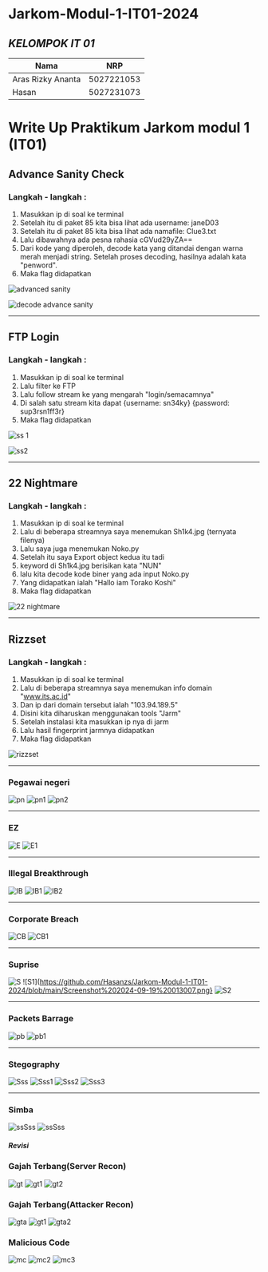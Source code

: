 # Jarkom-Modul-1-IT01-2024


## ***KELOMPOK IT 01***
| Nama      | NRP         |
  |-----------|-------------|
  | Aras Rizky Ananta| 5027221053   |
  | Hasan | 5027231073  |  
  


#  Write Up Praktikum Jarkom modul 1 (IT01)




## Advance Sanity Check

### Langkah - langkah :
1. Masukkan ip di soal ke terminal
2. Setelah itu di paket 85 kita bisa lihat ada username: janeD03
3. Setelah itu di paket 85 kita bisa lihat ada namafile: Clue3.txt
4. Lalu dibawahnya ada pesna rahasia cGVud29yZA==
5. Dari kode yang diperoleh, decode kata yang ditandai dengan warna merah menjadi string. Setelah proses decoding, hasilnya adalah kata "penword".
6. Maka flag didapatkan

   
![advanced sanity](https://github.com/user-attachments/assets/e8611e92-7406-448a-b708-93d2df11d5bb)


![decode advance sanity](https://github.com/user-attachments/assets/54ca6d6e-1d67-44a4-8df0-032144a3a262)



<hr>

## FTP Login

### Langkah - langkah :
1. Masukkan ip di soal ke terminal
2. Lalu filter ke FTP
3. Lalu follow stream ke yang mengarah "login/semacamnya"
4. Di salah satu stream kita dapat {username: sn34ky} {password: sup3rsn1ff3r}
5. Maka flag didapatkan


![ss 1](https://github.com/user-attachments/assets/847b50e7-98e0-4790-974a-c2d27677fb76)


![ss2](https://github.com/user-attachments/assets/fa45d715-b5bc-4a60-b96c-a0b6c9daa729)


<hr>

## 22 Nightmare
### Langkah - langkah :
1. Masukkan ip di soal ke terminal
2. Lalu di beberapa streamnya saya menemukan Sh1k4.jpg (ternyata filenya)
3. Lalu saya juga menemukan Noko.py
4. Setelah itu saya Export object kedua itu tadi
5. keyword di Sh1k4.jpg berisikan kata "NUN"
6. lalu kita decode kode biner yang ada input Noko.py
7. Yang didapatkan ialah "Hallo iam Torako Koshi"
8. Maka flag didapatkan
   
![22 nightmare](https://github.com/user-attachments/assets/05fe8b8a-8394-4c61-b8ed-719e85955d00)

<hr>

## Rizzset
### Langkah - langkah :
1. Masukkan ip di soal ke terminal
2. Lalu di beberapa streamnya saya menemukan info domain "www.its.ac.id"
3. Dan ip dari domain tersebut ialah "103.94.189.5"
4. Disini kita diharuskan menggunakan tools "Jarm"
5. Setelah instalasi kita masukkan ip nya di jarm
6. Lalu hasil fingerprint jarmnya didapatkan
7. Maka flag didapatkan

   
![rizzset](https://github.com/user-attachments/assets/bb7fb349-54d8-49dd-a4e6-3182345ecadd)


<hr>


### Pegawai negeri
![pn](https://github.com/Hasanzs/Jarkom-Modul-1-IT01-2024/blob/main/Screenshot%202024-09-19%20010030.png)
![pn1](https://github.com/Hasanzs/Jarkom-Modul-1-IT01-2024/blob/main/Screenshot%202024-09-19%20010059.png)
![pn2](https://github.com/Hasanzs/Jarkom-Modul-1-IT01-2024/blob/main/Screenshot%202024-09-19%20010118.png)


<hr>


### EZ
![E](https://github.com/Hasanzs/Jarkom-Modul-1-IT01-2024/blob/main/Screenshot%202024-09-19%20010214.png)
![E1](https://github.com/Hasanzs/Jarkom-Modul-1-IT01-2024/blob/main/Screenshot%202024-09-19%20010303.png)


<hr>


### Illegal Breakthrough
![IB](https://github.com/Hasanzs/Jarkom-Modul-1-IT01-2024/blob/main/Screenshot%202024-09-19%20010754.png)
![IB1](https://github.com/Hasanzs/Jarkom-Modul-1-IT01-2024/blob/main/Screenshot%202024-09-19%20012202.png)
![IB2](https://github.com/Hasanzs/Jarkom-Modul-1-IT01-2024/blob/main/Screenshot%202024-09-19%20012623.png)


<hr>


### Corporate Breach
![CB](https://github.com/Hasanzs/Jarkom-Modul-1-IT01-2024/blob/main/Screenshot%202024-09-19%20012732.png)
![CB1](https://github.com/Hasanzs/Jarkom-Modul-1-IT01-2024/blob/main/Screenshot%202024-09-19%20214954.png)


<hr>


### Suprise
![S](https://github.com/Hasanzs/Jarkom-Modul-1-IT01-2024/blob/main/Screenshot%202024-09-19%20012935.png)
![S1](https://github.com/Hasanzs/Jarkom-Modul-1-IT01-2024/blob/main/Screenshot%202024-09-19%20013007.png}
![S2](https://github.com/Hasanzs/Jarkom-Modul-1-IT01-2024/blob/main/Screenshot%202024-09-19%20013405.png)


<hr>


### Packets Barrage
![pb](https://github.com/Hasanzs/Jarkom-Modul-1-IT01-2024/blob/main/Screenshot%202024-09-19%20013457.png)
![pb1](https://github.com/Hasanzs/Jarkom-Modul-1-IT01-2024/blob/main/Screenshot%202024-09-19%20013543.png)


<hr>


### Stegography
![Sss](https://github.com/Hasanzs/Jarkom-Modul-1-IT01-2024/blob/main/Screenshot%202024-09-19%20013633.png)
![Sss1](https://github.com/Hasanzs/Jarkom-Modul-1-IT01-2024/blob/main/Screenshot%202024-09-19%20013831.png)
![Sss2](https://github.com/Hasanzs/Jarkom-Modul-1-IT01-2024/blob/main/Screenshot%202024-09-19%20013842.png)
![Sss3](https://github.com/Hasanzs/Jarkom-Modul-1-IT01-2024/blob/main/Screenshot%202024-09-19%20013855.png)


<hr>


### Simba
![ssSss](https://github.com/Hasanzs/Jarkom-Modul-1-IT01-2024/blob/main/Screenshot%202024-09-19%20140842.png)
![ssSss](https://github.com/Hasanzs/Jarkom-Modul-1-IT01-2024/blob/main/Screenshot%202024-09-20%20212030.png)


##### Revisi


### Gajah Terbang(Server Recon)
![gt](https://github.com/Hasanzs/Jarkom-Modul-1-IT01-2024/blob/main/Screenshot%202024-09-20%20190204.png)
![gt1](https://github.com/Hasanzs/Jarkom-Modul-1-IT01-2024/blob/main/Screenshot%202024-09-20%20190244.png)
![gt2](https://github.com/Hasanzs/Jarkom-Modul-1-IT01-2024/blob/main/Screenshot%202024-09-20%20190656.png)

### Gajah Terbang(Attacker Recon)
![gta](https://github.com/Hasanzs/Jarkom-Modul-1-IT01-2024/blob/main/Screenshot%202024-09-20%20204958.png)
![gt1](https://github.com/Hasanzs/Jarkom-Modul-1-IT01-2024/blob/main/Screenshot%202024-09-20%20190244.png)
![gta2](https://github.com/Hasanzs/Jarkom-Modul-1-IT01-2024/blob/main/Screenshot%202024-09-20%20200506.png)

### Malicious Code
![mc](https://github.com/Hasanzs/Jarkom-Modul-1-IT01-2024/blob/main/Screenshot%202024-09-20%20214018.png)
![mc2](https://github.com/Hasanzs/Jarkom-Modul-1-IT01-2024/blob/main/Screenshot%202024-09-20%20191935.png)
![mc3](https://github.com/Hasanzs/Jarkom-Modul-1-IT01-2024/blob/main/Screenshot%202024-09-20%20193049.png)

###
